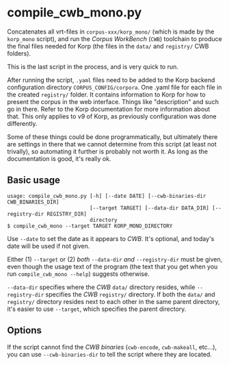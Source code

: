 # compile_cwb_mono.py

Concatenates all vrt-files in `corpus-xxx/korp_mono/` (which is made by the
`korp_mono` script), and run the _Corpus WorkBench_ (`CWB`) toolchain to
produce the final files needed for Korp (the files in the `data/` and
`registry/` CWB folders).

This is the last script in the process, and is very quick to run.

After running the script, `.yaml` files need to be added to the Korp
backend configuration directory `CORPUS_CONFIG/corpora`.
One .yaml file for each file in the created `registry/` folder.
It contains information to Korp for how to present the corpus in the
web interface. Things like "description" and such go in there. Refer to the
Korp documentation for more information about that.
This only applies to v9 of Korp, as previously configuration was done
differently.

Some of these things could be done programmatically, but ultimately there
are settings in there that we cannot determine from this script (at least
not trivally), so automating it further is probably not worth it. As long
as the documentation is good, it's really ok.


## Basic usage

```
usage: compile_cwb_mono.py [-h] [--date DATE] [--cwb-binaries-dir CWB_BINARIES_DIR]
                           [--target TARGET] [--data-dir DATA_DIR] [--registry-dir REGISTRY_DIR]
                           directory
$ compile_cwb_mono --target TARGET KORP_MONO_DIRECTORY
```

Use `--date` to set the date as it appears to *CWB*. It's optional, and today's
date will be used if not given.

Either (1) `--target` or (2) _both_ `--data-dir` _and_ `--registry-dir` must
be given, even though the usage text of the program (the text that you get
when you run `compile_cwb_mono --help`) suggests otherwise.

`--data-dir` specifies where the *CWB* `data/` directory resides, while
`--registry-dir` specifies the *CWB* `registry/` directory. If both the `data/`
and `registry/` directory resides next to each other in the same parent directory,
it's easier to use `--target`, which specifies the parent directory.


## Options

If the script cannot find the *CWB* _binaries_ (`cwb-encode`, `cwb-makeall`,
etc...), you can use `--cwb-binaries-dir` to tell the script where they are
located.

